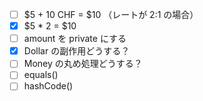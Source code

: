 - [ ] $5 + 10 CHF = $10 （レートが 2:1 の場合）
- [x] $5 * 2 = $10
- [ ] amount を private にする
- [x] Dollar の副作用どうする？
- [ ] Money の丸め処理どうする？
- [ ] equals()
- [ ] hashCode()
